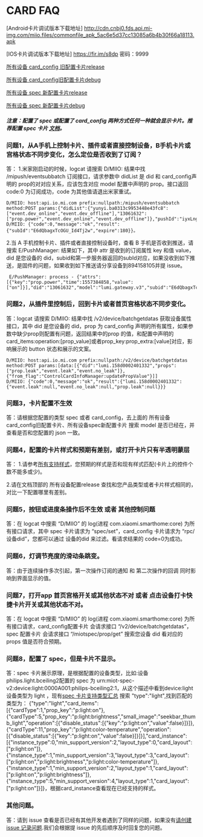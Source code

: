 # CARD FAQ

[Android卡片调试版本下载地址]
http://cdn.cnbj0.fds.api.mi-img.com/miio.files/commonfile_apk_5ac6e5d37cc13085a6b4b30f66a18113.apk

[IOS卡片调试版本下载地址]
https://fir.im/s8dp
密码：9999

[所有设备 card_config 旧配置卡片release](https://api.io.mi.com/app/service/getappconfig?data=%7B%22lang%22%3A%22zh_CN%22%2C%22name%22%3A%22card_control_config%22%2C%22version%22%3A%2211%22%7D) 

[所有设备 card_config旧配置卡片debug](https://api.io.mi.com/app/service/getappconfig?data=%7B%22lang%22%3A%22zh_CN%22%2C%22name%22%3A%22card_control_config_preview%22%2C%22version%22%3A%2211%22%7D)

[所有设备 spec 新配置卡片release](http://miot-spec.org/miot-spec-v2/instances?status=released) 

[所有设备 spec 新配置卡片debug](http://miot-spec.org/miot-spec-v2/instances?status=debug)

##### 注意：配置了 spec 或配置了 card_config 两种方式任何一种就会显示卡片。推荐配置 spec 卡片 [文档](https://iot.mi.com/new/guide.html?file=05-%E7%B1%B3%E5%AE%B6%E6%89%A9%E5%B1%95%E7%A8%8B%E5%BA%8F%E5%BC%80%E5%8F%91%E6%8C%87%E5%8D%97/05-%E7%B1%B3%E5%AE%B6%E5%8D%A1%E7%89%87%E9%85%8D%E7%BD%AE%E8%AF%B4%E6%98%8E/00-%E7%B1%B3%E5%AE%B6%E5%8D%A1%E7%89%87%E9%85%8D%E7%BD%AE%E8%AF%B4%E6%98%8E)。 

### 问题1，从A手机上控制卡片、插件或者直接控制设备，B手机卡片或宫格状态不同步变化，怎么定位是否收到了订阅？

答：
1.米家刚启动的时候，logcat 请搜索 D/MIIO: 结果中找 /mipush/eventsubbatch 订阅接口，请求参数中 didList 是 did 和 card_config声明的 prop的对对应关系，应该包含对应 model 配置中声明的 prop。接口返回 code:0 为订阅成功，code 为其他值请退出米家重试。
```
D/MIIO: host:api.io.mi.com prefix:nullpath:/mipush/eventsubbatch method:POST params:{"didList":{"yunyi.ba0313c9953448e43fc8":["event.dev_online","event.dev_offline"],"13061632":["prop.power","event.dev_online","event.dev_offline"]},"pushId":"iyxLngoZjY7zYvBKh4WvBflwyFX4Bd1HLg1q0erHOk\/E1WxegrZ4JHGXheuEfzmg","expire":180}
D/MIIO: {"code":0,"message":"ok","result":{"subId":"E6dQbagxTcOGU_Id4Tj2w","expire":180}}。
```

2.当 A 手机控制卡片、插件或者直接控制设备时，查看 B 手机是否收到推送，请搜索  E/PushManager: 结果如下，其中 attr 是收到的订阅属性 key 和值 value，did 是您设备的 did，subid和第一步服务器返回的subId对应，如果没收到如下推送，是固件的问题，如果收到如下推送请分享设备到894158105并提 issue。
```
 E/PushManager: process - {"attrs":[{"key":"prop.power","time":1557384858,"value":["on"]}],"did":"13061632","model":"lumi.gateway.v3","subid":"E6dQbagxTcOGU_Id4Tj2w"}
```

### 问题2，从插件里控制后，回到卡片或者首页宫格状态不同步变化。

答：logcat 请搜索 D/MIIO: 结果中找 /v2/device/batchgetdatas 获取设备属性接口，其中 did 是您设备的 did，prop 为 card_config 声明的所有属性，如果参数中缺少prop则配置有问题，返回结果中的prop 的值，和配置中声明的 card_items:operation:[prop_value]或者prop_key:prop_extra:[value]对应，影响展示的 button 状态和展示的文案。
```
D/MIIO: host:api.io.mi.com prefix:nullpath:/v2/device/batchgetdatas method:POST params:[data:[{"did":"lumi.158d0002401332","props":["prop.leak","event.leak","event.no_leak"]},{"from_flag":"ControlCardInfoManager:updatePropValue"}]]
D/MIIO: {"code":0,"message":"ok","result":{"lumi.158d0002401332":{"event.leak":null,"event.no_leak":null,"prop.leak":null}}}
```

### 问题3，卡片配置不生效

答：请根据您配置的类型 spec 或者 card_config，去上面的 所有设备card_config旧配置卡片、所有设备spec新配置卡片 搜索 model 是否已经在，并查看是否和您配置的 json 一致。

### 问题4，配置的卡片样式和预期有差别，或打开卡片只有半透明蒙层

答：
1.请参考[所有支持样式](http://cdn.cnbj0.fds.api.mi-img.com/miio.files/resource_package/201810171148_card_config_des.zip)，您预期的样式是否和现有样式匹配(卡片上的控件个数不能多或少)。

2.请在文档顶部的 所有设备配置release 查找和您产品类型或者卡片样式相同的，对比一下配置哪里有差别。


### 问题5，按钮或进度条操作后不生效 或者 其他控制问题

答：在 logcat 中搜索 “D/MIIO” 的 log(进程 com.xiaomi.smarthome:core) 为所有接口请求，其中 spec 卡片请求为 “spec/set”，card_config 卡片请求为 “rpc/设备did”，您都可以通过 设备的did 来过滤。看请求结果的 code=0为成功。

### 问题6，灯调节亮度的滑动条跳变。

答：由于连续操作多次引起，第一次操作订阅的通知 和 第二次操作的回调 同时影响到界面显示的值。

### 问题7，打开app 首页宫格开关或其他状态不对 或者 点击设备打卡快捷卡片开关或其他状态不对。

答：在 logcat 中搜索 “D/MIIO” 的 log(进程 com.xiaomi.smarthome:core) 为所有接口请求，card_config配置卡片 会请求接口 “/v2/device/batchgetdatas”，spec 配置卡片 会请求接口 “/miotspec/prop/get” 搜索您设备 did 看对应的 props 值是否符合预期。


### 问题8，配置了 spec，但是卡片不显示。

答：spec 卡片展示原理，是根据配置的设备类型，比如:设备philips.light.bceiling2配置的 spec 为 urn:miot-spec-v2:device:light:0000A001:philips-bceiling2:1，从这个描述中看到device:light 设备类型为 light ，现有[spec 卡片支持类型汇总](https://api.io.mi.com/app/service/getappconfig?data=%7B%22lang%22%3A%22zh_cn%22%2C%22name%22%3A%22card_control_miotspec_config%22%2C%22version%22%3A%221%22%7D) 搜索 "type":"light",找到匹配的类型为：
{"type":"light","card_items":[{"cardType":1,"prop_key":"p:light:on"},{"cardType":5,"prop_key":"p:light:brightness","small_image":"seekbar_thumb_light","operation":[{"disable_status":[{"key":"p:light:on","value":false}]}]},{"cardType":11,"prop_key":"p:light:color-temperature","operation":[{"disable_status":[{"key":"p:light:on","value":false}]}]}],"card_instance":[{"instance_type":0,"min_support_version":2,"layout_type":0,"card_layout":["p:light:on"]},{"instance_type":1,"min_support_version":3,"layout_type":3,"card_layout":["p:light:on","p:light:brightness","p:light:color-temperature"]},{"instance_type":1,"min_support_version":2,"layout_type":1,"card_layout":["p:light:on","p:light:brightness"]},{"instance_type":5,"min_support_version":4,"layout_type":1,"card_layout":["p:light:on"]}]}，根据card_instance查看现在已经支持的样式。

### 其他问题。
 答：请到 issue 查看是否已经有其他开发者遇到了同样的问题，如果没有[请创建 issue 记录问题](https://github.com/MiEcosystem/NewXmPluginSDK/issues/new?template=card.md).我们会根据提 issue 的先后顺序及时回复您的问题。
 
